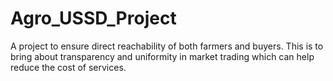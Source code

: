 # Agro_USSD_Project
A project to ensure direct reachability of both farmers and buyers. This is to bring about transparency and uniformity in market trading which can help reduce the cost of services.
